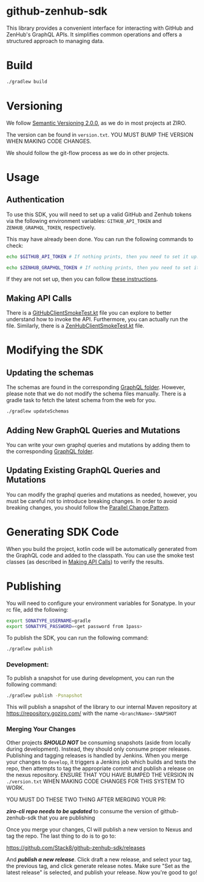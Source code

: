 # github-zenhub-sdk

This library provides a convenient interface for interacting with GitHub and ZenHub's GraphQL APIs. It simplifies common operations and offers a structured approach to managing data.

# Build

```bash
./gradlew build
```

# Versioning

We follow [Semantic Versioning 2.0.0][semantic-versioning-2], as we do in most projects at ZIRO.

The version can be found in `version.txt`. YOU MUST BUMP THE VERSION WHEN MAKING CODE CHANGES.

We should follow the git-flow process as we do in other projects. 

# Usage

## Authentication

To use this SDK, you will need to set up a valid GitHub and Zenhub tokens via the following environment variables: `GITHUB_API_TOKEN` and `ZENHUB_GRAPHQL_TOKEN`, respectively.

This may have already been done. You can run the following commands to check:
```bash
echo $GITHUB_API_TOKEN # If nothing prints, then you need to set it up.
```
```bash
echo $ZENHUB_GRAPHQL_TOKEN # If nothing prints, then you need to set it up.
```
If they are not set up, then you can follow [these instructions][how-to-setup-github-zenhub-tokens]. 

## Making API Calls

There is a [GitHubClientSmokeTest.kt][github-client-smoke-test] file you can explore to better understand how to invoke the API. Furthermore, you can actually run the file. Similarly, there is a [ZenHubClientSmokeTest.kt][zenhub-client-smoke-test] file.

# Modifying the SDK

## Updating the schemas

The schemas are found in the corresponding [GraphQL folder][graphql-folder]. However, please note that we do not modify the schema files manually. There is a gradle task to fetch the latest schema from the web for you.
```bash
./gradlew updateSchemas
```

## Adding New GraphQL Queries and Mutations

You can write your own graphql queries and mutations by adding them to the corresponding [GraphQL folder][graphql-folder].

## Updating Existing GraphQL Queries and Mutations

You can modify the graphql queries and mutations as needed, however, you must be careful not to introduce breaking changes. In order to avoid breaking changes, you should follow the [Parallel Change Pattern][parallel-change-pattern]. 

# Generating SDK Code

When you build the project, kotlin code will be automatically generated from the GraphQL code and added to the classpath. You can use the smoke test classes (as described in [Making API Calls](#making-api-calls)) to verify the results.

[github-client-smoke-test]: src/main/kotlin/github/GitHubClientSmokeTest.kt
[github-client]: src/main/kotlin/github/GitHubClient.kt
[gradle-build-file]: build.gradle.kts
[graphql-folder]: src/main/graphql
[how-to-setup-github-zenhub-tokens]: https://stack8.atlassian.net/wiki/spaces/SDBP/pages/1212907850/DEV+Orientation#Configure-GitHub-and-Zenhub
[parallel-change-pattern]: https://martinfowler.com/bliki/ParallelChange.html
[semantic-versioning-2]: https://semver.org/
[zenhub-client-smoke-test]: src/main/kotlin/zenhub/ZenHubClientSmokeTest.kt

# Publishing

You will need to configure your environment variables for Sonatype. In your rc file, add the following:

```bash
export SONATYPE_USERNAME=gradle
export SONATYPE_PASSWORD=<get password from 1pass>
```

To publish the SDK, you can run the following command:
```bash
./gradlew publish
```

### Development:

To publish a snapshot for use during development, you can run the following command:
```bash
./gradlew publish -Psnapshot
```

This will publish a snapshot of the library to our internal Maven repository at https://repository.goziro.com/ with 
the name `<branchName>-SNAPSHOT`

### Merging Your Changes

Other projects ***SHOULD NOT*** be consuming snapshots (aside from locally during development). Instead, they should only consume
proper releases. Publishing and tagging releases is handled by Jenkins. When you merge your changes to `develop`, it triggers a Jenkins
job which builds and tests the repo, then attempts to tag the appropriate commit and publish a release on the nexus repository. 
ENSURE THAT YOU HAVE BUMPED THE VERSION IN `./version.txt` WHEN MAKING CODE CHANGES FOR THIS SYSTEM TO WORK. 

YOU MUST DO THESE TWO THING AFTER MERGING YOUR PR:

***ziro-cli repo needs to be updated*** to consume the version of github-zenhub-sdk that you are publishing

Once you merge your changes, CI will publish a new version to Nexus and tag the repo. The last thing to do is to go to:

https://github.com/Stack8/github-zenhub-sdk/releases

And ***publish a new release***. Click draft a new release, and select your tag, the previous tag, and click generate release notes. 
Make sure "Set as the latest release" is selected, and publish your release. Now you're good to go! 
